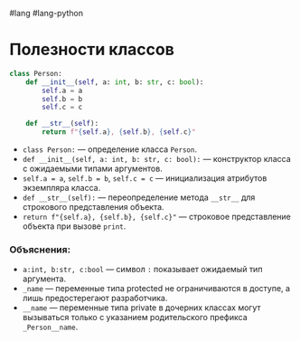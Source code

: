 #lang #lang-python 

# Полезности классов

```python
class Person:
    def __init__(self, a: int, b: str, c: bool):
        self.a = a
        self.b = b
        self.c = c

    def __str__(self):
        return f"{self.a}, {self.b}, {self.c}"
```

- `class Person:` — определение класса `Person`.
- `def __init__(self, a: int, b: str, c: bool):` — конструктор класса с ожидаемыми типами аргументов.
- `self.a = a`, `self.b = b`, `self.c = c` — инициализация атрибутов экземпляра класса.
- `def __str__(self):` — переопределение метода `__str__` для строкового представления объекта.
- `return f"{self.a}, {self.b}, {self.c}"` — строковое представление объекта при вызове `print`.

### Объяснения:

- `a:int, b:str, c:bool` — символ `:` показывает ожидаемый тип аргумента.
- `_name` — переменные типа protected не ограничиваются в доступе, а лишь предостерегают разработчика.
- `__name` — переменные типа private в дочерних классах могут вызываться только с указанием родительского префикса `_Person__name`.
